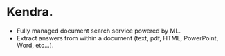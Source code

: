 # **Kendra.**

* Fully managed document search service powered by ML.
* Extract answers from within a document (text, pdf, HTML, PowerPoint, Word, etc...).